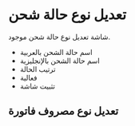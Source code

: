 # تعديل نوع حالة شحن
شاشة تعديل نوع حالة شحن موجود.
- اسم حالة الشحن بالعربية 
- اسم حالة الشحن بالإنجليزية 
- ترتيب الحالة 
- فعالية 
- تثبيت شاشة 
## تعديل نوع مصروف فاتورة
